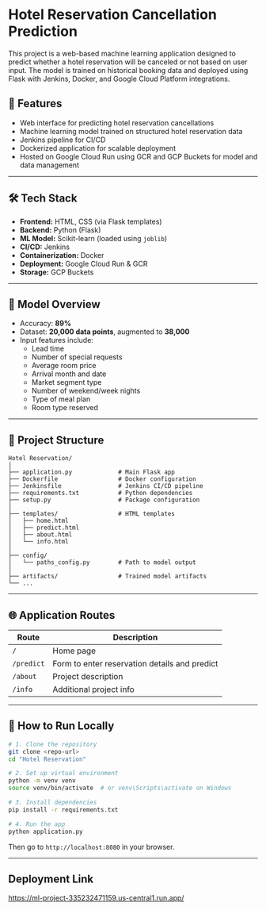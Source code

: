 # Hotel Reservation Cancellation Prediction

This project is a web-based machine learning application designed to predict whether a hotel reservation will be canceled or not based on user input. The model is trained on historical booking data and deployed using Flask with Jenkins, Docker, and Google Cloud Platform integrations.

## 🚀 Features

- Web interface for predicting hotel reservation cancellations
- Machine learning model trained on structured hotel reservation data
- Jenkins pipeline for CI/CD
- Dockerized application for scalable deployment
- Hosted on Google Cloud Run using GCR and GCP Buckets for model and data management

---

## 🛠 Tech Stack

- **Frontend:** HTML, CSS (via Flask templates)
- **Backend:** Python (Flask)
- **ML Model:** Scikit-learn (loaded using `joblib`)
- **CI/CD:** Jenkins
- **Containerization:** Docker
- **Deployment:** Google Cloud Run & GCR
- **Storage:** GCP Buckets

---

## 🧠 Model Overview

- Accuracy: **89%**
- Dataset: **20,000 data points**, augmented to **38,000**
- Input features include:
  - Lead time
  - Number of special requests
  - Average room price
  - Arrival month and date
  - Market segment type
  - Number of weekend/week nights
  - Type of meal plan
  - Room type reserved

---

## 📁 Project Structure

```
Hotel Reservation/
│
├── application.py             # Main Flask app
├── Dockerfile                 # Docker configuration
├── Jenkinsfile                # Jenkins CI/CD pipeline
├── requirements.txt           # Python dependencies
├── setup.py                   # Package configuration
│
├── templates/                 # HTML templates
│   ├── home.html
│   ├── predict.html
│   ├── about.html
│   └── info.html
│
├── config/
│   └── paths_config.py        # Path to model output
│
├── artifacts/                 # Trained model artifacts
└── ...
```

---

## 🌐 Application Routes

| Route      | Description                                   |
| ---------- | --------------------------------------------- |
| `/`        | Home page                                     |
| `/predict` | Form to enter reservation details and predict |
| `/about`   | Project description                           |
| `/info`    | Additional project info                       |

---

## 🧪 How to Run Locally

```bash
# 1. Clone the repository
git clone <repo-url>
cd "Hotel Reservation"

# 2. Set up virtual environment
python -m venv venv
source venv/bin/activate  # or venv\Scripts\activate on Windows

# 3. Install dependencies
pip install -r requirements.txt

# 4. Run the app
python application.py
```

Then go to `http://localhost:8080` in your browser.

---

## Deployment Link

https://ml-project-335232471159.us-central1.run.app/
